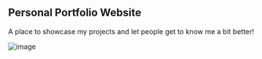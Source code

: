 ## Personal Portfolio Website

A place to showcase my projects and let people get to know me a bit better! 

![image](https://user-images.githubusercontent.com/95326699/166136965-caee2b35-6920-460a-8127-134acd13a42e.png)

